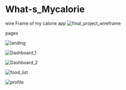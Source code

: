 # What-s_Mycalorie

wire Frame of my calorie app
![final_project_wireframe](https://user-images.githubusercontent.com/42394402/121767058-dd6dbc80-cb0a-11eb-81c2-019daf4b92dd.png)


pages

![landing](https://user-images.githubusercontent.com/42394402/121767003-8c5dc880-cb0a-11eb-8165-2ff59579378b.jpg)

![Dashboard_1](https://user-images.githubusercontent.com/42394402/121767169-7ac8f080-cb0b-11eb-8e40-9b6dcd0c7a98.jpg)

![Dashboard_2](https://user-images.githubusercontent.com/42394402/121767015-a0092f00-cb0a-11eb-9721-7b2001e03286.jpg)

![food_list](https://user-images.githubusercontent.com/42394402/121767021-a9929700-cb0a-11eb-937e-18893ba3d6b8.jpg)

![profile](https://user-images.githubusercontent.com/42394402/121767032-b31bff00-cb0a-11eb-944d-111c1c317f2c.jpg)
